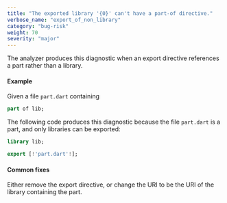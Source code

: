 ```yaml
---
title: "The exported library '{0}' can't have a part-of directive."
verbose_name: "export_of_non_library"
category: "bug-risk"
weight: 70
severity: "major"
---
```

The analyzer produces this diagnostic when an export directive references a
part rather than a library.

#### Example

Given a file `part.dart` containing

```dart
part of lib;
```

The following code produces this diagnostic because the file `part.dart` is
a part, and only libraries can be exported:

```dart
library lib;

export [!'part.dart'!];
```

#### Common fixes

Either remove the export directive, or change the URI to be the URI of the
library containing the part.
